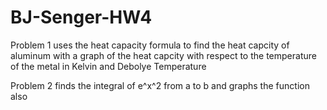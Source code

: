 # BJ-Senger-HW4
Problem 1 uses the heat capacity formula to find the heat capcity of aluminum with a graph of the heat capcity with 
  respect to the temperature of the metal in Kelvin and Debolye Temperature

Problem 2 finds the integral of e^x^2 from a to b and graphs the function also

